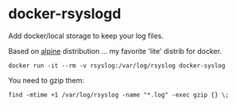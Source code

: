 # docker-rsyslogd

Add docker/local storage to keep your log files.

Based on [alpine](https://www.alpinelinux.org/) distribution ... my favorite 'lite' distrib for docker.


```
docker run -it --rm -v rsyslog:/var/log/rsyslog docker-syslog

```

You need to gzip them:
```
find -mtime +1 /var/log/rsyslog -name "*.log" -exec gzip {} \;
```
